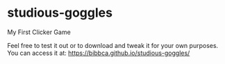 # studious-goggles
My First Clicker Game

Feel free to test it out or to download and tweak it for your own purposes.
You can access it at:
<a href="https://bibbca.github.io/studious-goggles/">https://bibbca.github.io/studious-goggles/</a>

